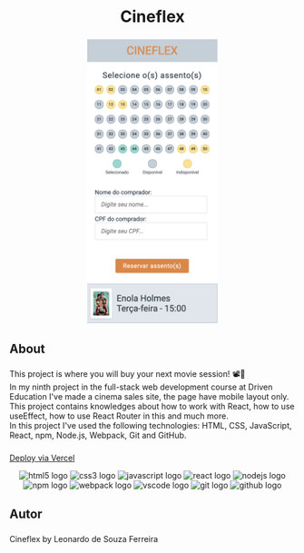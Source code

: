 <h1 align="center">Cineflex</h1>

###

<div align="center">
  <img height="500" src="https://github.com/leonardodesouzaf/projeto9-cineflex/blob/main/readme-image.png?raw=true"  />
</div>

###

<h2 align="left">About</h2>

###

<p align="left">This project is where you will buy your next movie session! 📽🍿 <br> In my ninth project in the full-stack web development course at Driven Education I've made a cinema sales site, the page have mobile layout only. This project contains knowledges about how to work with React, how to use useEffect, how to use React Router in this and much more. <br>In this project I've used the following technologies: HTML, CSS, JavaScript, React, npm, Node.js, Webpack, Git and GitHub.</p>

###

<a href="https://projeto9-cineflex-six-flax.vercel.app">Deploy via Vercel</a>

<div align="center">
  <img src="https://cdn.jsdelivr.net/gh/devicons/devicon/icons/html5/html5-plain-wordmark.svg" height="40" width="52" alt="html5 logo"  />
  <img src="https://cdn.jsdelivr.net/gh/devicons/devicon/icons/css3/css3-plain-wordmark.svg" height="40" width="52" alt="css3 logo"  />
  <img src="https://cdn.jsdelivr.net/gh/devicons/devicon/icons/javascript/javascript-original.svg" height="40" width="52" alt="javascript logo"  />
  <img src="https://cdn.jsdelivr.net/gh/devicons/devicon/icons/react/react-original-wordmark.svg" height="40" width="52" alt="react logo"  />
  <img src="https://cdn.jsdelivr.net/gh/devicons/devicon/icons/nodejs/nodejs-original.svg" height="40" width="52" alt="nodejs logo"  />
  <img src="https://cdn.jsdelivr.net/gh/devicons/devicon/icons/npm/npm-original-wordmark.svg" height="40" width="52" alt="npm logo"  />
  <img src="https://cdn.jsdelivr.net/gh/devicons/devicon/icons/webpack/webpack-original-wordmark.svg" height="40" width="52" alt="webpack logo"  />
  <img src="https://cdn.jsdelivr.net/gh/devicons/devicon/icons/vscode/vscode-original-wordmark.svg" height="40" width="52" alt="vscode logo"  />
  <img src="https://cdn.jsdelivr.net/gh/devicons/devicon/icons/git/git-plain-wordmark.svg" height="40" width="52" alt="git logo"  />
  <img src="https://cdn.jsdelivr.net/gh/devicons/devicon/icons/github/github-original-wordmark.svg" height="40" width="52" alt="github logo"  />
</div>

###

<h2 align="left">Autor</h2>

###

<p align="left">Cineflex by Leonardo de Souza Ferreira</p>

###
